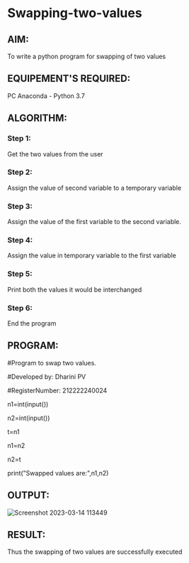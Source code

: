 # Swapping-two-values

## AIM:
To write a python program for swapping of two values

## EQUIPEMENT'S REQUIRED: 
PC
Anaconda - Python 3.7

## ALGORITHM: 

### Step 1:
Get the two values from the user
### Step 2: 
Assign the value of second variable to a temporary variable 
### Step 3: 
Assign the value of the first variable to the second variable.
### Step 4:  
Assign the value in temporary variable to the first variable
### Step 5: 
Print both the values it would be interchanged
### Step 6: 
End the program

## PROGRAM:

#Program to swap two values.

#Developed by: Dharini PV

#RegisterNumber: 212222240024

n1=int(input())

n2=int(input())

t=n1

n1=n2

n2=t

print("Swapped values are:",n1,n2)

## OUTPUT:


![Screenshot 2023-03-14 113449](https://user-images.githubusercontent.com/119400845/224910616-6e7934f2-4d52-4d11-bdd7-6996b94fa694.png)


## RESULT:

Thus the swapping of two values are successfully executed



